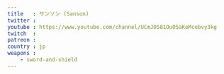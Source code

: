 ```yaml
---
title   : サンソン (Sanson)
twitter :
youtube : https://www.youtube.com/channel/UCmJO581OuO5aKoMcebvy3kg
twitch  :
patreon :
country : jp
weapons :
    - sword-and-shield
---
```

